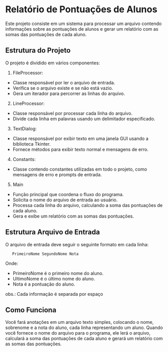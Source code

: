 
# Relatório de Pontuações de Alunos

Este projeto consiste em um sistema para processar um arquivo contendo informações sobre as pontuações de alunos e gerar um relatório com as somas das pontuações de cada aluno.

## Estrutura do Projeto

O projeto é dividido em vários componentes:

1. FileProcessor:

- Classe responsável por ler o arquivo de entrada.
- Verifica se o arquivo existe e se não está vazio.
- Gera um iterador para percorrer as linhas do arquivo.

2. LineProcessor:

- Classe responsável por processar cada linha do arquivo.
- Divide cada linha em palavras usando um delimitador especificado.

3. TextDialog:

- Classe responsável por exibir texto em uma janela GUI usando a biblioteca Tkinter.
- Fornece métodos para exibir texto normal e mensagens de erro.

4. Constants:

- Classe contendo constantes utilizadas em todo o projeto, como mensagens de erro e prompts de entrada.

5. Main

- Função principal que coordena o fluxo do programa.
- Solicita o nome do arquivo de entrada ao usuário.
- Processa cada linha do arquivo, calculando a soma das pontuações de cada aluno.
- Gera e exibe um relatório com as somas das pontuações.

## Estrutura Arquivo de Entrada 

O arquivo de entrada deve seguir o seguinte formato em cada linha:

 ```
    PrimeiroNome SegundoNome Nota
 ```

Onde:

- PrimeiroNome é o primeiro nome do aluno.
- UltimoNome é o último nome do aluno.
- Nota é a pontuação do aluno.

obs.: Cada informação é separada por espaço

## Como Funciona

Você fará anotações em um arquivo texto simples, colocando o nome, sobrenome e a nota do aluno, cada linha representando um aluno. Quando você fornece o nome do arquivo para o programa, ele lerá o arquivo, calculará a soma das pontuações de cada aluno e gerará um relatório com as somas das pontuações.
